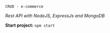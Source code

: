 ``CRUD - e-commerce``


<em>Rest API with NodeJS, ExpressJs and MongoDB</em>

<strong>Start project:</strong>
``npm start``
